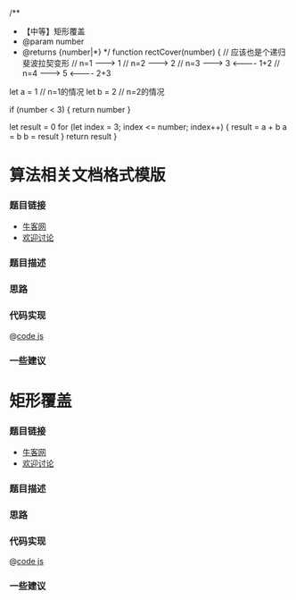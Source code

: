 /**
 * 【中等】矩形覆盖
 * @param number
 * @returns {number|*}
 */
function rectCover(number) {
  // 应该也是个递归  斐波拉契变形
  // n=1 ---> 1
  // n=2 ---> 2
  // n=3 ---> 3 <---- 1+2
  // n=4 ---> 5 <---- 2+3

  let a = 1 // n=1的情况
  let b = 2 // n=2的情况

  if (number < 3) {
    return number
  }

  let result = 0
  for (let index = 3; index <= number; index++) {
    result = a + b
    a = b
    b = result
  }
  return result
}

# 算法相关文档格式模版




### 题目链接

- [牛客网]()
- [欢迎讨论]()

### 题目描述


### 思路


### 代码实现

@[code js](@code/algorithm/剑指/栈队列堆/firstAppearingOnce.js)

### 一些建议

# 矩形覆盖




### 题目链接

- [牛客网]()
- [欢迎讨论]()

### 题目描述


### 思路

### 代码实现

@[code js](@code/algorithm/剑指/数组和矩阵/FirstNotRepeatingChar.js)


### 一些建议